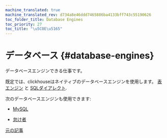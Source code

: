 ```yaml
---
machine_translated: true
machine_translated_rev: d734a8e46ddd7465886ba4133bff743c55190626
toc_folder_title: Database Engines
toc_priority: 27
toc_title: "\u5C0E\u5165"
---
```


# データベース {#database-engines}

データベースエンジンできる仕事です。

既定では、clickhouseはネイティブのデータベースエンジンを使用します。 [表エンジン](../../engines/table_engines/index.md) と [SQLダイアレクト](../../sql_reference/syntax.md).

次のデータベースエンジンも使用できます:

-   [MySQL](mysql.md)

-   [怠け者](lazy.md)

[元の記事](https://clickhouse.tech/docs/en/database_engines/) <!--hide-->
